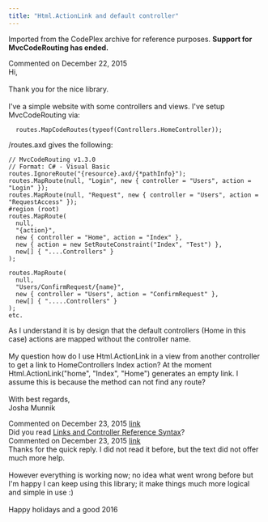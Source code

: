 ```yaml
---
title: "Html.ActionLink and default controller"
---
```

<div class="note">
   <p>
      Imported from the CodePlex archive for reference purposes. <b>Support for MvcCodeRouting has ended.</b></p>
</div>
<div id="post1456929" class="discussion-comment op">
   <div class="discussion-header">Commented on 
      <time datetime="2015-12-22T23:45:36.073-08:00" title="2015-12-22T23:45:36.073-08:00">December 22, 2015</time>
   </div>
   <div class="discussion-message">Hi,<br />
<br />
Thank you for the nice library.<br />
<br />
I've a simple website with some controllers and views. I've setup MvcCodeRouting via:<br />
<pre><code>  routes.MapCodeRoutes(typeof(Controllers.HomeController));
</code></pre>

/routes.axd gives the following:<br />
<pre><code>// MvcCodeRouting v1.3.0
// Format: C# - Visual Basic 
routes.IgnoreRoute(&quot;{resource}.axd/{*pathInfo}&quot;);
routes.MapRoute(null, &quot;Login&quot;, new { controller = &quot;Users&quot;, action = &quot;Login&quot; }); 
routes.MapRoute(null, &quot;Request&quot;, new { controller = &quot;Users&quot;, action = &quot;RequestAccess&quot; });
#region (root) 
routes.MapRoute(
  null, 
  &quot;{action}&quot;, 
  new { controller = &quot;Home&quot;, action = &quot;Index&quot; }, 
  new { action = new SetRouteConstraint(&quot;Index&quot;, &quot;Test&quot;) }, 
  new[] { &quot;....Controllers&quot; }
);

routes.MapRoute(
  null, 
  &quot;Users/ConfirmRequest/{name}&quot;, 
  new { controller = &quot;Users&quot;, action = &quot;ConfirmRequest&quot; }, 
  new[] { &quot;.....Controllers&quot; }
); 
etc.
</code></pre>

As I understand it is by design that the default controllers (Home in this case) actions are mapped without the controller name. <br />
<br />
My question how do I use Html.ActionLink in a view from another controller to get a link to HomeControllers Index action? At the moment Html.ActionLink(&quot;home&quot;, &quot;Index&quot;, &quot;Home&quot;) generates an empty link. I assume this is because the method can not find any route?<br />
<br />
With best regards,<br />
Josha Munnik<br />
</div>
</div>
<div id="post1456966" class="discussion-comment">
   <div class="discussion-header">Commented on 
      <time datetime="2015-12-23T07:21:36.91-08:00" title="2015-12-23T07:21:36.91-08:00">December 23, 2015</time> <a href="#post1456966" class="post-link">link</a></div>
   <div class="discussion-message">Did you read <a href="https://github.com/maxtoroq/MvcCodeRouting/blob/master/docs/Links-and-Controller-Reference-Syntax.md" rel="nofollow">Links and Controller Reference Syntax</a>?<br />
</div>
</div>
<div id="post1456971" class="discussion-comment">
   <div class="discussion-header">Commented on 
      <time datetime="2015-12-23T08:19:36.663-08:00" title="2015-12-23T08:19:36.663-08:00">December 23, 2015</time> <a href="#post1456971" class="post-link">link</a></div>
   <div class="discussion-message">Thanks for the quick reply. I did not read it before, but the text did not offer much more help.<br />
<br />
However everything is working now; no idea what went wrong before but I'm happy I can keep using this library; it make things much more logical and simple in use :)<br />
<br />
Happy holidays and a good 2016<br />
</div>
</div>